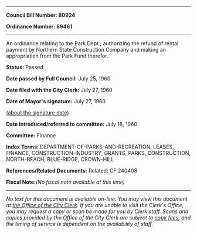 

********

**Council Bill Number: 80924**
   
**Ordinance Number: 89461**
********

 An ordinance relating to the Park Dept.; authorizing the refund of rental payment by Northern State Construction Company and making an appropriation from the Park Fund therefor.

**Status:** Passed
   
**Date passed by Full Council:** July 25, 1960
   
**Date filed with the City Clerk:** July 27, 1960
   
**Date of Mayor's signature:** July 27, 1960
   
[(about the signature date)](/~public/approvaldate.htm)
   
   
   
**Date introduced/referred to committee:** July 18, 1960
   
**Committee:** Finance
   
   
**Index Terms:** DEPARTMENT-OF-PARKS-AND-RECREATION, LEASES, FINANCE, CONSTRUCTION-INDUSTRY, GRANTS, PARKS, CONSTRUCTION, NORTH-BEACH, BLUE-RIDGE, CROWN-HILL

**References/Related Documents:** Related: CF 240408

**Fiscal Note:**_(No fiscal note available at this time)_
********

_No text for this document is available on-line. You may view this document at [the Office of the City Clerk](http://www.seattle.gov/leg/clerk/contactUs.htm). If you are unable to visit the Clerk's Office, you may request a copy or scan be made for you by Clerk staff. Scans and copies provided by the Office of the City Clerk are subject to [copy fees](http://clerk.seattle.gov/~public/clerkfees.htm), and the timing of service is dependent on the availability of staff._

